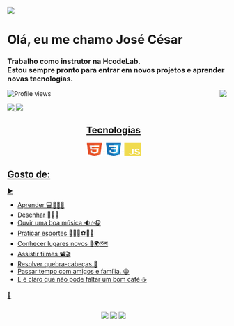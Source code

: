 <img src="https://raw.githubusercontent.com/kaueMarques/kaueMarques/master/hi.gif" width="30px"><h1> Olá, eu me chamo José César </h1>
<h3>Trabalho como instrutor na HcodeLab.<br>
Estou sempre pronto para entrar em novos projetos e aprender novas tecnologias.</h3>

<img align="right" height="590em" src="https://raw.githubusercontent.com/gist/JCDantas/a30ade53919c2128d48c691dadc3686c/raw/dd5c2024e77637dbb019cb0f85608da3a3969bf4/github.card.svg"/>


<p align="left"> <img src="https://komarev.com/ghpvc/?username=JCDantas&color=yellow" alt="Profile views" /> </p>


<div align="left" max-width="590em">
  <a href="https://github.com/JCDantas">
  <img height="180em" src="https://github-readme-stats.vercel.app/api?username=JCdantas&show_icons=true&theme=dark&include_all_commits=true&count_private=true"/>
  <img height="180em" src="https://github-readme-stats.vercel.app/api/top-langs/?username=JCDantas&layout=compact&langs_count=7&theme=dark"/>
</div>

  ##

</div>

<div align="center">
   <h2>Tecnologias</h2>
  <img align="center" alt="César-HTML" height="30" width="40" src="https://raw.githubusercontent.com/devicons/devicon/master/icons/html5/html5-original.svg">
  <img align="center" alt="César-CSS" height="30" width="40" src="https://raw.githubusercontent.com/devicons/devicon/master/icons/css3/css3-original.svg">
  <img align="center" alt="César-Js" height="30" width="40" src="https://raw.githubusercontent.com/devicons/devicon/master/icons/javascript/javascript-plain.svg">
</div>
 
  ##

<div>
    <h2>Gosto de:</h2>

▶️
  
  - Aprender 💻🧑🏼‍💻
  - Desenhar ✍🏼📝
  - Ouvir uma boa música 🔉🎶🎧
  - Praticar esportes ⛹🏼🚴⚽🏈🏀
  - Conhecer lugares novos 🚀🌍🗺️
  - Assistir filmes 📽️🎬
  - Resolver quebra-cabeças 🧩
  - Passar tempo com amigos e família. 😁 
  - E é claro que não pode faltar um bom café ☕

🔁

</div>

   ##
  
  <div align="center">
  <a href="https://instagram.com/cesar_jcad" target="_blank"><img src="https://img.shields.io/badge/-Instagram-%23E4405F?style=for-the-badge&logo=instagram&logoColor=white" target="_blank"></a>
  <a href="https://discord.gg/JCésar#8856" target="_blank"><img src="https://img.shields.io/badge/Discord-7289DA?style=for-the-badge&logo=discord&logoColor=white" target="_blank"></a>
   <a href="https://www.linkedin.com/in/jos%C3%A9-c%C3%A9sar-dantas-434006228/" target="_blank"><img src="https://img.shields.io/badge/-LinkedIn-%230077B5?style=for-the-badge&logo=linkedin&logoColor=white" target="_blank"></a>

</div>


